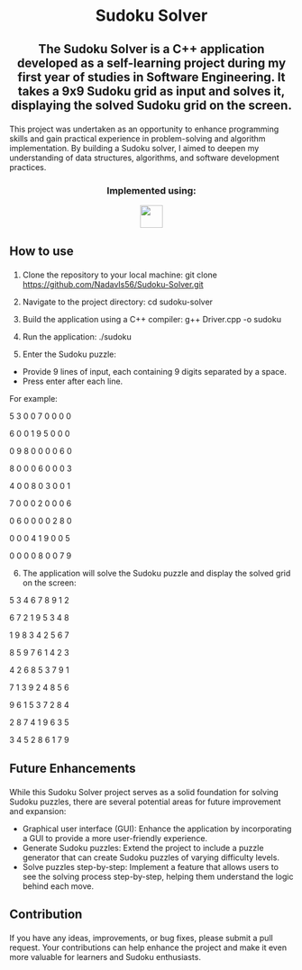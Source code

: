 #  <p align ="center" height="40px" width="40px"> Sudoku Solver </p>
##  <p align ="center" height="40px" width="40px"> The Sudoku Solver is a C++ application developed as a self-learning project during my first year of studies in Software Engineering. It takes a 9x9 Sudoku grid as input and solves it, displaying the solved Sudoku grid on the screen. 
This project was undertaken as an opportunity to enhance programming skills and gain practical experience in problem-solving and algorithm implementation. By building a Sudoku solver, I aimed to deepen my understanding of data structures, algorithms, and software development practices.</p>

### <p align ="center"> Implemented using: </p>
<p align ="center">
<a href="https://isocpp.org/" target="_blank" rel="noreferrer">   <img src="https://upload.wikimedia.org/wikipedia/commons/thumb/1/18/ISO_C%2B%2B_Logo.svg/1822px-ISO_C%2B%2B_Logo.svg.png" width="40" height="40" /></a>
</p>

##     <p align = "left"> How to use </p>
1. Clone the repository to your local machine:   git clone https://github.com/NadavIs56/Sudoku-Solver.git

2. Navigate to the project directory:   cd sudoku-solver

3. Build the application using a C++ compiler:   g++ Driver.cpp -o sudoku

4. Run the application:   ./sudoku

5. Enter the Sudoku puzzle:   
  - Provide 9 lines of input, each containing 9 digits separated by a space.
  - Press enter after each line.

For example:

5 3 0 0 7 0 0 0 0

6 0 0 1 9 5 0 0 0

0 9 8 0 0 0 0 6 0

8 0 0 0 6 0 0 0 3

4 0 0 8 0 3 0 0 1

7 0 0 0 2 0 0 0 6

0 6 0 0 0 0 2 8 0

0 0 0 4 1 9 0 0 5

0 0 0 0 8 0 0 7 9

6. The application will solve the Sudoku puzzle and display the solved grid on the screen:

5 3 4 6 7 8 9 1 2

6 7 2 1 9 5 3 4 8

1 9 8 3 4 2 5 6 7

8 5 9 7 6 1 4 2 3

4 2 6 8 5 3 7 9 1

7 1 3 9 2 4 8 5 6

9 6 1 5 3 7 2 8 4

2 8 7 4 1 9 6 3 5

3 4 5 2 8 6 1 7 9

##     <p align = "left"> Future Enhancements </p>

While this Sudoku Solver project serves as a solid foundation for solving Sudoku puzzles, there are several potential areas for future improvement and expansion:
  - Graphical user interface (GUI): Enhance the application by incorporating a GUI to provide a more user-friendly experience.
  - Generate Sudoku puzzles: Extend the project to include a puzzle generator that can create Sudoku puzzles of varying difficulty levels.
  - Solve puzzles step-by-step: Implement a feature that allows users to see the solving process step-by-step, helping them understand the logic behind each move.

##     <p align = "left"> Contribution </p>

If you have any ideas, improvements, or bug fixes, please submit a pull request. 
Your contributions can help enhance the project and make it even more valuable for learners and Sudoku enthusiasts.
